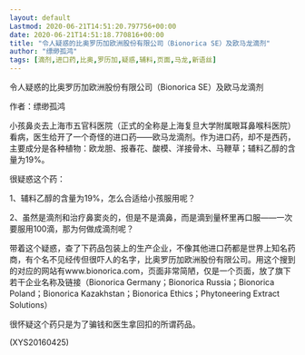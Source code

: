 ```yaml
---
layout: default
Lastmod: 2020-06-21T14:51:20.797756+00:00
date: 2020-06-21T14:51:18.770816+00:00
title: "令人疑惑的比奥罗历加欧洲股份有限公司（Bionorica SE）及欧马龙滴剂"
author: "缥缈孤鸿"
tags: [滴剂,进口药,比奥,罗历加,疑惑,辅料,页面,马龙,新语丝]
---
```


令人疑惑的比奥罗历加欧洲股份有限公司（Bionorica SE）及欧马龙滴剂

作者：缥缈孤鸿

小孩鼻炎去上海市五官科医院（正式的全称是上海复旦大学附属眼耳鼻喉科医院）看病，医生给开了一个奇怪的进口药——欧马龙滴剂。作为进口药，却不是西药，主要成分是各种植物：欧龙胆、报春花、酸模、洋接骨木、马鞭草；辅料乙醇的含量为19%。

很疑惑这个药：

1、辅料乙醇的含量为19%，怎么合适给小孩服用呢？

2、虽然是滴剂和治疗鼻窦炎的，但是不是滴鼻，而是滴到量杯里再口服——一次要服用100滴，那为何做成滴剂呢？

带着这个疑惑，查了下药品包装上的生产企业，不像其他进口药都是世界上知名药商，有个名不见经传但很吓人的名字，比奥罗历加欧洲股份有限公司。用这个搜到的对应的网站有www.bionorica.com，页面非常简陋，仅是一个页面，放了旗下若干企业名称及链接（Bionorica Germany；Bionorica Russia；Bionorica Poland；Bionorica Kazakhstan；Bionorica Ethics；Phytoneering Extract Solutions）

很怀疑这个药只是为了骗钱和医生拿回扣的所谓药品。

(XYS20160425)

